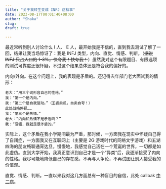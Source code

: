 ```yaml
---
title: "关于我转生变成 INFJ 这档事"
date: 2023-08-17T00:01:40+08:00
author: "Shaka"
slug: 
draft: true

---
```


最近常听到别人讨论什么 I 人、 E 人，最开始我是不信的，直到我去测试了解了一回，结果让我当场惊讶了：我是 INFJ 类型，内向、直觉、情感、判断。（~~据说 INFJ 只占人口的 1-3%，快夸我！快夸我！~~）虽然我对这个有限题目、有限选项的测试可靠度还很怀疑，不过这个结果总体还是符合我的偏好的。

内向/外向。在这个问题上，我的表现是矛盾的。还记得去年部门老大面试我的情形：

    老大：“用三个词形容自己的性格。”
    我：“第一个是内向。”
    我：“第二个是自我驱动。”（王婆卖瓜，自卖自夸！）
    此处战略停顿……
    我：“第三个是热情。”
    老大：“内向和热情不是矛盾吗？”
    我：“没错，我就是很矛盾的。”

实际上，这个矛盾在我小学期间最为严重，那时候，一方面我在现实中怀疑自己得了自闭症，一方面我又在互联网上（主要是 2G 游戏时代的网络文字游戏）和五湖四海的朋友畅聊通宵达旦。慢慢地，我感觉自己活在一个荒诞的世界，一切都是如此虚伪。直到大学开始，我真正意识到自己才是一个“异类”后，我逐渐接受了内向的性格。我尽可能地降低自己的存在感，不再与人争论，不再试图让别人接受我的价值观。

直觉、情感、判断。一直以来我对这几方面总有一种盲目的自信，此处 callbak [中二病](https://lzxqaq.com/posts/2020-12-10/)。